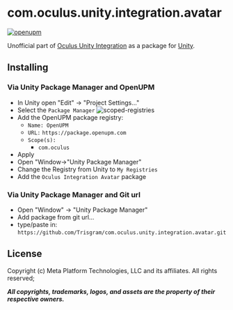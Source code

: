 # com.oculus.unity.integration.avatar

[![openupm](https://img.shields.io/npm/v/com.oculus.unity.integration.avatar?label=openupm&registry_uri=https://package.openupm.com)](https://openupm.com/packages/com.oculus.unity.integration.avatar/)

Unofficial part of [Oculus Unity Integration](https://developer.oculus.com/downloads/package/unity-integration/) as a package for [Unity](https://unity.com/).

## Installing

### Via Unity Package Manager and OpenUPM

- In Unity open "Edit" -> "Project Settings..."
- Select the `Package Manager`
![scoped-registries](https://raw.githubusercontent.com/Trisgram/com.oculus.unity.integration/main/.documentation/images/openUPM.jpg)
- Add the OpenUPM package registry:
  - `Name: OpenUPM`
  - `URL:` `https://package.openupm.com`
  - `Scope(s):`
    - `com.oculus`
- Apply
- Open "Window->"Unity Package Manager"
- Change the Registry from Unity to `My Registries`
- Add the `Oculus Integration Avatar` package

### Via Unity Package Manager and Git url
- Open "Window" -> "Unity Package Manager"
- Add package from git url...
- type/paste in: `https://github.com/Trisgram/com.oculus.unity.integration.avatar.git`

## License

Copyright (c) Meta Platform Technologies, LLC and its affiliates. All rights reserved;

***All copyrights, trademarks, logos, and assets are the property of their respective owners.***